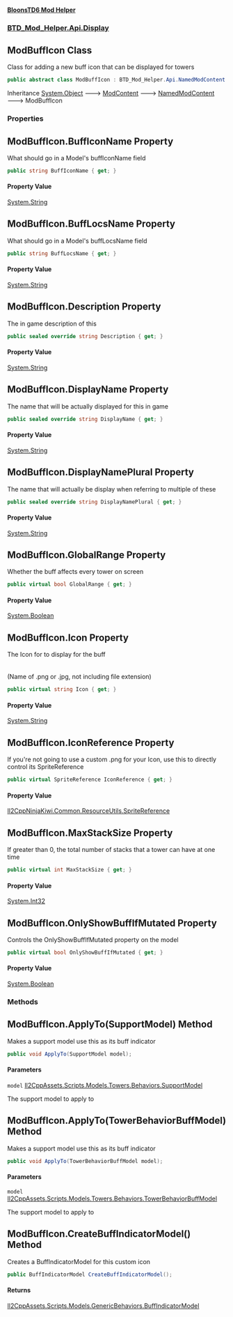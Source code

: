 #### [BloonsTD6 Mod Helper](README.md 'README')
### [BTD_Mod_Helper.Api.Display](README.md#BTD_Mod_Helper.Api.Display 'BTD_Mod_Helper.Api.Display')

## ModBuffIcon Class

Class for adding a new buff icon that can be displayed for towers

```csharp
public abstract class ModBuffIcon : BTD_Mod_Helper.Api.NamedModContent
```

Inheritance [System.Object](https://docs.microsoft.com/en-us/dotnet/api/System.Object 'System.Object') &#129106; [ModContent](BTD_Mod_Helper.Api.ModContent.md 'BTD_Mod_Helper.Api.ModContent') &#129106; [NamedModContent](BTD_Mod_Helper.Api.NamedModContent.md 'BTD_Mod_Helper.Api.NamedModContent') &#129106; ModBuffIcon
### Properties

<a name='BTD_Mod_Helper.Api.Display.ModBuffIcon.BuffIconName'></a>

## ModBuffIcon.BuffIconName Property

What should go in a Model's buffIconName field

```csharp
public string BuffIconName { get; }
```

#### Property Value
[System.String](https://docs.microsoft.com/en-us/dotnet/api/System.String 'System.String')

<a name='BTD_Mod_Helper.Api.Display.ModBuffIcon.BuffLocsName'></a>

## ModBuffIcon.BuffLocsName Property

What should go in a Model's buffLocsName field

```csharp
public string BuffLocsName { get; }
```

#### Property Value
[System.String](https://docs.microsoft.com/en-us/dotnet/api/System.String 'System.String')

<a name='BTD_Mod_Helper.Api.Display.ModBuffIcon.Description'></a>

## ModBuffIcon.Description Property

The in game description of this

```csharp
public sealed override string Description { get; }
```

#### Property Value
[System.String](https://docs.microsoft.com/en-us/dotnet/api/System.String 'System.String')

<a name='BTD_Mod_Helper.Api.Display.ModBuffIcon.DisplayName'></a>

## ModBuffIcon.DisplayName Property

The name that will be actually displayed for this in game

```csharp
public sealed override string DisplayName { get; }
```

#### Property Value
[System.String](https://docs.microsoft.com/en-us/dotnet/api/System.String 'System.String')

<a name='BTD_Mod_Helper.Api.Display.ModBuffIcon.DisplayNamePlural'></a>

## ModBuffIcon.DisplayNamePlural Property

The name that will actually be display when referring to multiple of these

```csharp
public sealed override string DisplayNamePlural { get; }
```

#### Property Value
[System.String](https://docs.microsoft.com/en-us/dotnet/api/System.String 'System.String')

<a name='BTD_Mod_Helper.Api.Display.ModBuffIcon.GlobalRange'></a>

## ModBuffIcon.GlobalRange Property

Whether the buff affects every tower on screen

```csharp
public virtual bool GlobalRange { get; }
```

#### Property Value
[System.Boolean](https://docs.microsoft.com/en-us/dotnet/api/System.Boolean 'System.Boolean')

<a name='BTD_Mod_Helper.Api.Display.ModBuffIcon.Icon'></a>

## ModBuffIcon.Icon Property

The Icon for to display for the buff  
<br/>  
(Name of .png or .jpg, not including file extension)

```csharp
public virtual string Icon { get; }
```

#### Property Value
[System.String](https://docs.microsoft.com/en-us/dotnet/api/System.String 'System.String')

<a name='BTD_Mod_Helper.Api.Display.ModBuffIcon.IconReference'></a>

## ModBuffIcon.IconReference Property

If you're not going to use a custom .png for your Icon, use this to directly control its SpriteReference

```csharp
public virtual SpriteReference IconReference { get; }
```

#### Property Value
[Il2CppNinjaKiwi.Common.ResourceUtils.SpriteReference](https://docs.microsoft.com/en-us/dotnet/api/Il2CppNinjaKiwi.Common.ResourceUtils.SpriteReference 'Il2CppNinjaKiwi.Common.ResourceUtils.SpriteReference')

<a name='BTD_Mod_Helper.Api.Display.ModBuffIcon.MaxStackSize'></a>

## ModBuffIcon.MaxStackSize Property

If greater than 0, the total number of stacks that a tower can have at one time

```csharp
public virtual int MaxStackSize { get; }
```

#### Property Value
[System.Int32](https://docs.microsoft.com/en-us/dotnet/api/System.Int32 'System.Int32')

<a name='BTD_Mod_Helper.Api.Display.ModBuffIcon.OnlyShowBuffIfMutated'></a>

## ModBuffIcon.OnlyShowBuffIfMutated Property

Controls the OnlyShowBuffIfMutated property on the model

```csharp
public virtual bool OnlyShowBuffIfMutated { get; }
```

#### Property Value
[System.Boolean](https://docs.microsoft.com/en-us/dotnet/api/System.Boolean 'System.Boolean')
### Methods

<a name='BTD_Mod_Helper.Api.Display.ModBuffIcon.ApplyTo(SupportModel)'></a>

## ModBuffIcon.ApplyTo(SupportModel) Method

Makes a support model use this as its buff indicator

```csharp
public void ApplyTo(SupportModel model);
```
#### Parameters

<a name='BTD_Mod_Helper.Api.Display.ModBuffIcon.ApplyTo(SupportModel).model'></a>

`model` [Il2CppAssets.Scripts.Models.Towers.Behaviors.SupportModel](https://docs.microsoft.com/en-us/dotnet/api/Il2CppAssets.Scripts.Models.Towers.Behaviors.SupportModel 'Il2CppAssets.Scripts.Models.Towers.Behaviors.SupportModel')

The support model to apply to

<a name='BTD_Mod_Helper.Api.Display.ModBuffIcon.ApplyTo(TowerBehaviorBuffModel)'></a>

## ModBuffIcon.ApplyTo(TowerBehaviorBuffModel) Method

Makes a support model use this as its buff indicator

```csharp
public void ApplyTo(TowerBehaviorBuffModel model);
```
#### Parameters

<a name='BTD_Mod_Helper.Api.Display.ModBuffIcon.ApplyTo(TowerBehaviorBuffModel).model'></a>

`model` [Il2CppAssets.Scripts.Models.Towers.Behaviors.TowerBehaviorBuffModel](https://docs.microsoft.com/en-us/dotnet/api/Il2CppAssets.Scripts.Models.Towers.Behaviors.TowerBehaviorBuffModel 'Il2CppAssets.Scripts.Models.Towers.Behaviors.TowerBehaviorBuffModel')

The support model to apply to

<a name='BTD_Mod_Helper.Api.Display.ModBuffIcon.CreateBuffIndicatorModel()'></a>

## ModBuffIcon.CreateBuffIndicatorModel() Method

Creates a BuffIndicatorModel for this custom icon

```csharp
public BuffIndicatorModel CreateBuffIndicatorModel();
```

#### Returns
[Il2CppAssets.Scripts.Models.GenericBehaviors.BuffIndicatorModel](https://docs.microsoft.com/en-us/dotnet/api/Il2CppAssets.Scripts.Models.GenericBehaviors.BuffIndicatorModel 'Il2CppAssets.Scripts.Models.GenericBehaviors.BuffIndicatorModel')